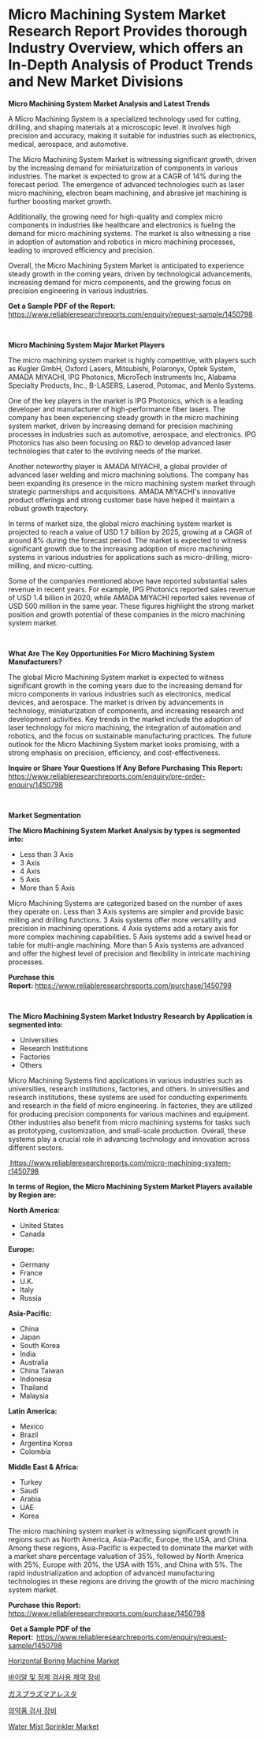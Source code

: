 <p><h1>Micro Machining System Market Research Report Provides thorough Industry Overview, which offers an In-Depth Analysis of Product Trends and New Market Divisions</h1></p><p><strong>Micro Machining System Market Analysis and Latest Trends</strong></p>
<p><p>A Micro Machining System is a specialized technology used for cutting, drilling, and shaping materials at a microscopic level. It involves high precision and accuracy, making it suitable for industries such as electronics, medical, aerospace, and automotive.</p><p>The Micro Machining System Market is witnessing significant growth, driven by the increasing demand for miniaturization of components in various industries. The market is expected to grow at a CAGR of 14% during the forecast period. The emergence of advanced technologies such as laser micro machining, electron beam machining, and abrasive jet machining is further boosting market growth.</p><p>Additionally, the growing need for high-quality and complex micro components in industries like healthcare and electronics is fueling the demand for micro machining systems. The market is also witnessing a rise in adoption of automation and robotics in micro machining processes, leading to improved efficiency and precision.</p><p>Overall, the Micro Machining System Market is anticipated to experience steady growth in the coming years, driven by technological advancements, increasing demand for micro components, and the growing focus on precision engineering in various industries.</p></p>
<p><strong>Get a Sample PDF of the Report:&nbsp;</strong> <a href="https://www.reliableresearchreports.com/enquiry/request-sample/1450798">https://www.reliableresearchreports.com/enquiry/request-sample/1450798</a></p>
<p>&nbsp;</p>
<p><strong>Micro Machining System Major Market Players</strong></p>
<p><p>The micro machining system market is highly competitive, with players such as Kugler GmbH, Oxford Lasers, Mitsubishi, Polaronyx, Optek System, AMADA MIYACHI, IPG Photonics, MicroTech Instruments Inc, Alabama Specialty Products, Inc., B-LASERS, Laserod, Potomac, and Menlo Systems.</p><p>One of the key players in the market is IPG Photonics, which is a leading developer and manufacturer of high-performance fiber lasers. The company has been experiencing steady growth in the micro machining system market, driven by increasing demand for precision machining processes in industries such as automotive, aerospace, and electronics. IPG Photonics has also been focusing on R&D to develop advanced laser technologies that cater to the evolving needs of the market.</p><p>Another noteworthy player is AMADA MIYACHI, a global provider of advanced laser welding and micro machining solutions. The company has been expanding its presence in the micro machining system market through strategic partnerships and acquisitions. AMADA MIYACHI's innovative product offerings and strong customer base have helped it maintain a robust growth trajectory.</p><p>In terms of market size, the global micro machining system market is projected to reach a value of USD 1.7 billion by 2025, growing at a CAGR of around 8% during the forecast period. The market is expected to witness significant growth due to the increasing adoption of micro machining systems in various industries for applications such as micro-drilling, micro-milling, and micro-cutting.</p><p>Some of the companies mentioned above have reported substantial sales revenue in recent years. For example, IPG Photonics reported sales revenue of USD 1.4 billion in 2020, while AMADA MIYACHI reported sales revenue of USD 500 million in the same year. These figures highlight the strong market position and growth potential of these companies in the micro machining system market.</p></p>
<p>&nbsp;</p>
<p><strong>What Are The Key Opportunities For Micro Machining System Manufacturers?</strong></p>
<p><p>The global Micro Machining System market is expected to witness significant growth in the coming years due to the increasing demand for micro components in various industries such as electronics, medical devices, and aerospace. The market is driven by advancements in technology, miniaturization of components, and increasing research and development activities. Key trends in the market include the adoption of laser technology for micro machining, the integration of automation and robotics, and the focus on sustainable manufacturing practices. The future outlook for the Micro Machining System market looks promising, with a strong emphasis on precision, efficiency, and cost-effectiveness.</p></p>
<p><strong>Inquire or Share Your Questions If Any Before Purchasing This Report:</strong> <a href="https://www.reliableresearchreports.com/enquiry/pre-order-enquiry/1450798">https://www.reliableresearchreports.com/enquiry/pre-order-enquiry/1450798</a></p>
<p>&nbsp;</p>
<p><strong>Market Segmentation</strong></p>
<p><strong>The Micro Machining System Market Analysis by types is segmented into:</strong></p>
<p><ul><li>Less than 3 Axis</li><li>3 Axis</li><li>4 Axis</li><li>5 Axis</li><li>More than 5 Axis</li></ul></p>
<p><p>Micro Machining Systems are categorized based on the number of axes they operate on. Less than 3 Axis systems are simpler and provide basic milling and drilling functions. 3 Axis systems offer more versatility and precision in machining operations. 4 Axis systems add a rotary axis for more complex machining capabilities. 5 Axis systems add a swivel head or table for multi-angle machining. More than 5 Axis systems are advanced and offer the highest level of precision and flexibility in intricate machining processes.</p></p>
<p><strong>Purchase this Report:&nbsp;</strong><a href="https://www.reliableresearchreports.com/purchase/1450798">https://www.reliableresearchreports.com/purchase/1450798</a></p>
<p>&nbsp;</p>
<p><strong>The Micro Machining System Market Industry Research by Application is segmented into:</strong></p>
<p><ul><li>Universities</li><li>Research Institutions</li><li>Factories</li><li>Others</li></ul></p>
<p><p>Micro Machining Systems find applications in various industries such as universities, research institutions, factories, and others. In universities and research institutions, these systems are used for conducting experiments and research in the field of micro engineering. In factories, they are utilized for producing precision components for various machines and equipment. Other industries also benefit from micro machining systems for tasks such as prototyping, customization, and small-scale production. Overall, these systems play a crucial role in advancing technology and innovation across different sectors.</p></p>
<p><a href="https://www.reliableresearchreports.com/micro-machining-system-r1450798">&nbsp;https://www.reliableresearchreports.com/micro-machining-system-r1450798</a></p>
<p><strong>In terms of Region, the Micro Machining System Market Players available by Region are:</strong></p>
<p>
    <p> <strong> North America: </strong>
        <ul>
            <li>United States</li>
            <li>Canada</li>
        </ul>
        </p> 
    <p> <strong> Europe: </strong>
        <ul>
            <li>Germany</li>
            <li>France</li>
            <li>U.K.</li>
            <li>Italy</li>
            <li>Russia</li>
        </ul>
        </p> 
    <p> <strong> Asia-Pacific: </strong>
        <ul>
            <li>China</li>
            <li>Japan</li>
            <li>South Korea</li>
            <li>India</li>
            <li>Australia</li>
            <li>China Taiwan</li>
            <li>Indonesia</li>
            <li>Thailand</li>
            <li>Malaysia</li>
        </ul>
        </p> 
    <p> <strong> Latin America: </strong>
        <ul>
            <li>Mexico</li>
            <li>Brazil</li>
            <li>Argentina Korea</li>
            <li>Colombia</li>
        </ul>
        </p> 
    <p> <strong> Middle East & Africa: </strong>
        <ul>
            <li>Turkey</li>
            <li>Saudi</li>
            <li>Arabia</li>
            <li>UAE</li>
            <li>Korea</li>
        </ul>
    </p>
    </p>
<p><p>The micro machining system market is witnessing significant growth in regions such as North America, Asia-Pacific, Europe, the USA, and China. Among these regions, Asia-Pacific is expected to dominate the market with a market share percentage valuation of 35%, followed by North America with 25%, Europe with 20%, the USA with 15%, and China with 5%. The rapid industrialization and adoption of advanced manufacturing technologies in these regions are driving the growth of the micro machining system market.</p></p>
<p><strong>Purchase this Report: </strong><a href="https://www.reliableresearchreports.com/purchase/1450798">https://www.reliableresearchreports.com/purchase/1450798</a></p>
<p>&nbsp;<strong>Get a Sample PDF of the Report:&nbsp;&nbsp;</strong><a href="https://www.reliableresearchreports.com/enquiry/request-sample/1450798">https://www.reliableresearchreports.com/enquiry/request-sample/1450798</a></p>
<p><strong></strong></p>
<p><p><a href="https://github.com/WillieWoodard/Market-Research-Report-List-5/blob/main/horizontal-boring-machine-market.md">Horizontal Boring Machine Market</a></p><p><a href="https://github.com/rifqimuhammad018/Market-Research-Report-List-1/blob/main/8958848175041.md">바이알 및 정제 검사용 제약 장비</a></p><p><a href="https://github.com/gfggqjbfys368009/Market-Research-Report-List-2/blob/main/3687173162586.md">ガスプラズマアレスタ</a></p><p><a href="https://github.com/kvbohdfy111/Market-Research-Report-List-1/blob/main/7292579175040.md">의약품 검사 장비</a></p><p><a href="https://github.com/marloy8/Market-Research-Report-List-5/blob/main/water-mist-sprinkler-market.md">Water Mist Sprinkler Market</a></p></p>